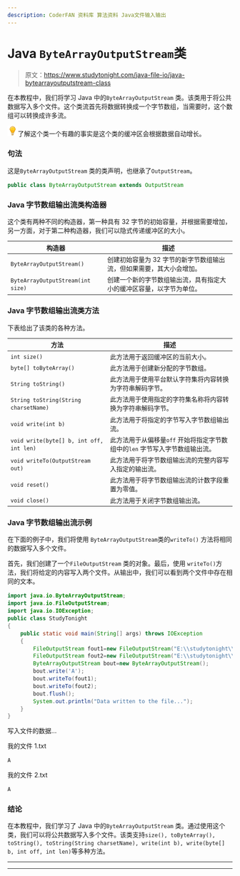 ```yaml
---
description: CoderFAN 资料库 算法资料 Java文件输入输出
---
```


# Java `ByteArrayOutputStream`类

> 原文：<https://www.studytonight.com/java-file-io/java-bytearrayoutputstream-class>

在本教程中，我们将学习 Java 中的`ByteArrayOutputStream` 类。该类用于将公共数据写入多个文件。这个类流首先将数据转换成一个字节数组，当需要时，这个数组可以转换成许多流。

![enlightened](img/bcefbc0bebd753ed2a05f55c0b74d9f0.png "enlightened")了解这个类一个有趣的事实是这个类的缓冲区会根据数据自动增长。

### 句法

这是`ByteArrayOutputStream` 类的类声明，也继承了`OutputStream`。

```java
public class ByteArrayOutputStream extends OutputStream 
```

### Java 字节数组输出流类构造器

这个类有两种不同的构造器，第一种具有 32 字节的初始容量，并根据需要增加，另一方面，对于第二种构造器，我们可以隐式传递缓冲区的大小。

| 构造器 | 描述 |
| --- | --- |
| `ByteArrayOutputStream()` | 创建初始容量为 32 字节的新字节数组输出流，但如果需要，其大小会增加。 |
| `ByteArrayOutputStream(int size)` | 创建一个新的字节数组输出流，具有指定大小的缓冲区容量，以字节为单位。 |

### Java 字节数组输出流类方法

下表给出了该类的各种方法。

| 方法 | 描述 |
| --- | --- |
| `int size()` | 此方法用于返回缓冲区的当前大小。 |
| `byte[] toByteArray()` | 此方法用于创建新分配的字节数组。 |
| `String toString()` | 此方法用于使用平台默认字符集将内容转换为字符串解码字节。 |
| `String toString(String charsetName)` | 此方法用于使用指定的字符集名称将内容转换为字符串解码字节。 |
| `void write(int b)` | 此方法用于将指定的字节写入字节数组输出流。 |
| `void write(byte[] b, int off, int len)` | 此方法用于从偏移量`off` 开始将指定字节数组中的`len` 字节写入字节数组输出流。 |
| `void writeTo(OutputStream out)` | 此方法用于将字节数组输出流的完整内容写入指定的输出流。 |
| `void reset()` | 此方法用于将字节数组输出流的计数字段重置为零值。 |
| `void close()` | 此方法用于关闭字节数组输出流。 |

### Java 字节数组输出流示例

在下面的例子中，我们将使用 `ByteArrayOutputStream`类的`writeTo()` 方法将相同的数据写入多个文件。

首先，我们创建了一个`FileOutputStream` 类的对象。最后，使用 `writeTo()`方法，我们将给定的内容写入两个文件。从输出中，我们可以看到两个文件中存在相同的文本。

```java
import java.io.ByteArrayOutputStream;
import java.io.FileOutputStream;
import java.io.IOException;
public class StudyTonight 
{
	public static void main(String[] args) throws IOException 
	{  
		FileOutputStream fout1=new FileOutputStream("E:\\studytonight\\myfile1.txt");    
		FileOutputStream fout2=new FileOutputStream("E:\\studytonight\\myfile2.txt");    
		ByteArrayOutputStream bout=new ByteArrayOutputStream();    
		bout.write('A');    
		bout.writeTo(fout1);    
		bout.writeTo(fout2);    
		bout.flush();       
		System.out.println("Data written to the file...");    
	}    
} 
```

写入文件的数据...

我的文件 1.txt

```java
A
```

我的文件 2.txt

```java
A
```

### 结论

在本教程中，我们学习了 Java 中的`ByteArrayOutputStream` 类。通过使用这个类，我们可以将公共数据写入多个文件。该类支持`size(), toByteArray(), toString(), toString(String charsetName), write(int b), write(byte[] b, int off, int len)`等多种方法。

* * *

* * *